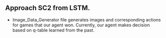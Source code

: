 ## Approach SC2 from LSTM. 

- Image_Data_Generator file generates images and corresponding actions for games that our agent won. Currently, our agent makes decision based on q-table learned from the past.

